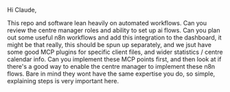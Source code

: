 Hi Claude, 

This repo and software lean heavily on automated workflows. Can you review the centre manager roles and ability to set up ai flows. Can you plan out some useful n8n workflows and add this integration to the dashboard, it might be that really, this should be spun up separately, and we jsut have some good MCP plugins for specific client files, and wider statistics / centre calendar info. Can you implement these MCP points first, and then look at if there's a good way to enable the centre manager to implement these n8n flows. Bare in mind they wont have the same expertise you do, so simple, explaining steps is very important here. 

